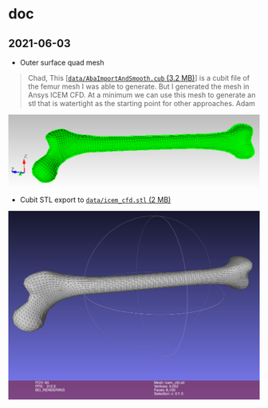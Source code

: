 # doc

## 2021-06-03

* Outer surface quad mesh

> Chad, 
> This [[`data/AbaImportAndSmooth.cub` (3.2 MB)](data/AbaImportAndSmooth.cub)] is a cubit file of the femur mesh I was able to generate. But I generated the mesh in Ansys ICEM CFD.
> At a minimum we can use this mesh to generate an stl that is watertight as the starting point for other approaches.
> Adam 

![icem_cfd_in_cubit](fig/icem_cfd_in_cubit.png)

* Cubit STL export to [`data/icem_cfd.stl` (2 MB)](data/icem_cfd.stl)

![icem_cfd_stl_in_meshlab](fig/icem_cfd_stl_in_meshlab.png)
